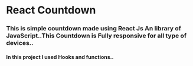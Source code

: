# React Countdown
### This is simple countdown made using React Js An library of JavaScript..This Countdown is Fully responsive for all type of devices..
#### In this project I used Hooks and functions..
